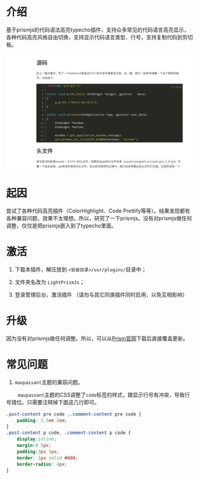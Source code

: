 # 介绍

基于prismjs的代码语法高亮typecho插件，支持众多常见的代码语言高亮显示，各种代码高亮风格自由切换，支持显示代码语言类型、行号，支持复制代码到剪切板。

![](readme.assets/2022-08-28-21-22-51-20220828212112.png)

# 起因

尝试了各种代码高亮插件（ColorHighlight、Code Prettify等等）。结果发现都有各种兼容问题，效果不太理想。所以，研究了一下prismjs。没有对prismjs做任何调整，仅仅是把prismjs嵌入到了typecho里面。

# 激活

1. 下载本插件，解压放到 `<安装目录>/usr/plugins/`目录中；

2. 文件夹名改为 `LightPrismJs`；

3. 登录管理后台，激活插件 （请勿与其它同类插件同时启用，以免互相影响）

# 升级

因为没有对prismjs做任何调整。所以，可以从[Prism官网](https://prismjs.com/download.html)下载后直接覆盖更新。

# 常见问题

1. `maupassant`主题的兼容问题。

        `maupassant`主题的CSS调整了`code`标签的样式，跟显示行号有冲突，导致行号错位。只需要注释掉下面这几行即可。

```css
.post-content pre code ,.comment-content pre code {
    padding: 1.5em 2em;
}
.post-content p code, .comment-content p code {
    display:inline;
    margin:0 5px;
    padding:3px 5px;
    border: 1px solid #ddd;
    border-radius: 4px;
}
```
